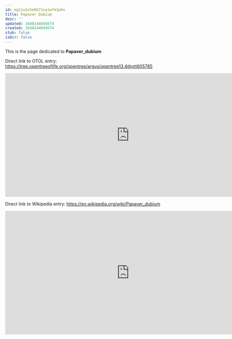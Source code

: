 ```yaml
---
id: eg1iw2s5ebb71nyzwfm1whn
title: Papaver Dubium
desc: ''
updated: 1648144045674
created: 1648144045674
stub: false
isDir: false
---
```

This is the page dedicated to **Papaver_dubium**


Direct link to OTOL entry: https://tree.opentreeoflife.org/opentree/argus/opentree13.4@ott605785



<html>
    <body>
    <iframe src="https://tree.opentreeoflife.org/opentree/argus/opentree13.4@ott605785"
    width="800" height="400" frameborder="0" allowfullscreen> </iframe>
    </body>
</html>
    


Direct link to Wikipedia entry: https://en.wikipedia.org/wiki/Papaver_dubium



<html>
    <body>
    <iframe src="https://en.wikipedia.org/wiki/Papaver_dubium"
    width="800" height="400" frameborder="0" allowfullscreen> </iframe>
    </body>
</html>
    
